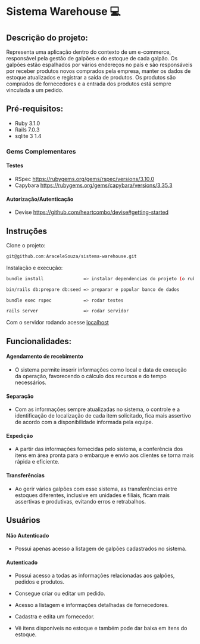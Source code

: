# Sistema Warehouse :computer:

## Descrição do projeto:


Representa uma aplicação dentro do contexto de um e-commerce, responsável pela gestão de galpões e do estoque de cada galpão. Os galpões estão espalhados por vários endereços no país e são responsáveis por receber produtos novos comprados pela empresa, manter os dados de estoque atualizados e registrar a saída de produtos. Os produtos são comprados de fornecedores e a entrada dos produtos está sempre vinculada a um pedido. 

## Pré-requisitos:

 * Ruby 3.1.0
 * Rails 7.0.3
* sqlite 3 1.4
 
### Gems Complementares
#### Testes

  * RSpec  https://rubygems.org/gems/rspec/versions/3.10.0
  * Capybara  https://rubygems.org/gems/capybara/versions/3.35.3

                                          
#### Autorização/Autenticação

  * Devise  https://github.com/heartcombo/devise#getting-started
 
 ## Instruções

Clone o projeto:

```sh
git@github.com:AraceleSouza/sistema-warehouse.git
```

Instalação e execução:

```sh
bundle install               => instalar dependencias do projeto (o ruby 3.1.0 deve estar instalado)

bin/rails db:prepare db:seed => preparar e popular banco de dados

bundle exec rspec            => rodar testes

rails server                 => rodar servidor
```

Com o servidor rodando acesse [localhost](http://localhost:3000/)

## Funcionalidades:

####  Agendamento de recebimento
- O sistema permite inserir informações como local e data de execução da operação, favorecendo o cálculo dos recursos e do tempo necessários.

####  Separação
 - Com as informações sempre atualizadas no sistema, o controle e a identificação de localização de cada item solicitado, fica mais assertivo de acordo com a disponibilidade informada pela equipe.
 
####  Expedição
- A partir das informações fornecidas pelo sistema, a conferência dos itens em área pronta para o embarque e envio aos clientes se torna mais rápida e eficiente.

#### Transferências
-  Ao gerir vários galpões com esse sistema, as transferências entre estoques diferentes, inclusive em unidades e filiais, ficam mais assertivas e produtivas, evitando erros e retrabalhos.


## Usuários


####  Não Autenticado

- Possui apenas acesso a listagem de galpões cadastrados no sistema.

#### Autenticado

- Possui acesso a todas as informações relacionadas aos galpões,  pedidos e produtos.

- Consegue criar ou editar um pedido.

- Acesso a listagem  e informações detalhadas de fornecedores. 
 
- Cadastra  e edita um fornecedor.
 
-  Vê itens disponíveis no estoque e também pode dar baixa em itens do estoque. 
